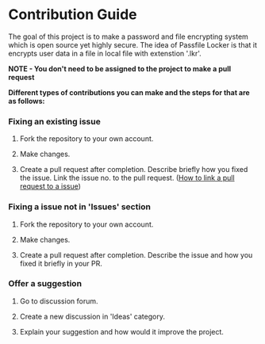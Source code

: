 # Contribution Guide

The goal of this project is to make a password and file encrypting system which is open source yet highly secure. The idea of Passfile Locker
is that it encrypts user data in a file in local file with extenstion '.lkr'.

**NOTE - You don't need to be assigned to the project to make a pull request**

**Different types of contributions you can make and the steps for that are as follows:**

### Fixing an existing issue

1. Fork the repository to your own account.

2. Make changes.

3. Create a pull request after completion. Describe briefly how you fixed the issue. Link the issue no. to the pull request.
([How to link a pull request to a issue](https://docs.github.com/en/issues/tracking-your-work-with-issues/linking-a-pull-request-to-an-issue))

### Fixing a issue not in 'Issues' section

1. Fork the repository to your own account.

2. Make changes.

3. Create a pull request after completion. Describe the issue and how you fixed it briefly in your PR.

### Offer a suggestion

1. Go to discussion forum.

2. Create a new discussion in 'Ideas' category.

3. Explain your suggestion and how would it improve the project.